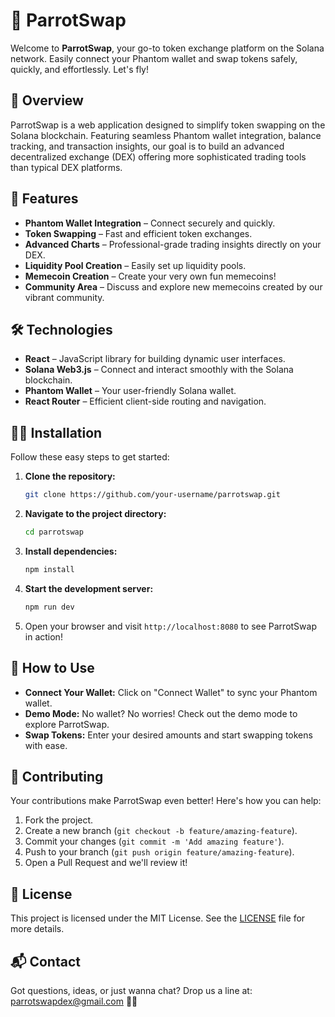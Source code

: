 # 🦜 ParrotSwap

Welcome to **ParrotSwap**, your go-to token exchange platform on the Solana network. Easily connect your Phantom wallet and swap tokens safely, quickly, and effortlessly. Let's fly!

## 🚀 Overview

ParrotSwap is a web application designed to simplify token swapping on the Solana blockchain. Featuring seamless Phantom wallet integration, balance tracking, and transaction insights, our goal is to build an advanced decentralized exchange (DEX) offering more sophisticated trading tools than typical DEX platforms.

## 🌟 Features

- **Phantom Wallet Integration** – Connect securely and quickly.
- **Token Swapping** – Fast and efficient token exchanges.
- **Advanced Charts** – Professional-grade trading insights directly on your DEX.
- **Liquidity Pool Creation** – Easily set up liquidity pools.
- **Memecoin Creation** – Create your very own fun memecoins!
- **Community Area** – Discuss and explore new memecoins created by our vibrant community.

## 🛠 Technologies

- **React** – JavaScript library for building dynamic user interfaces.
- **Solana Web3.js** – Connect and interact smoothly with the Solana blockchain.
- **Phantom Wallet** – Your user-friendly Solana wallet.
- **React Router** – Efficient client-side routing and navigation.

## 🧑‍💻 Installation

Follow these easy steps to get started:

1. **Clone the repository:**
   ```bash
   git clone https://github.com/your-username/parrotswap.git
   ```

2. **Navigate to the project directory:**
   ```bash
   cd parrotswap
   ```

3. **Install dependencies:**
   ```bash
   npm install
   ```

4. **Start the development server:**
   ```bash
   npm run dev
   ```

5. Open your browser and visit `http://localhost:8080` to see ParrotSwap in action!

## 🎯 How to Use

- **Connect Your Wallet:** Click on "Connect Wallet" to sync your Phantom wallet.
- **Demo Mode:** No wallet? No worries! Check out the demo mode to explore ParrotSwap.
- **Swap Tokens:** Enter your desired amounts and start swapping tokens with ease.

## 🤝 Contributing

Your contributions make ParrotSwap even better! Here's how you can help:

1. Fork the project.
2. Create a new branch (`git checkout -b feature/amazing-feature`).
3. Commit your changes (`git commit -m 'Add amazing feature'`).
4. Push to your branch (`git push origin feature/amazing-feature`).
5. Open a Pull Request and we'll review it!

## 📜 License

This project is licensed under the MIT License. See the [LICENSE](LICENSE) file for more details.

## 📬 Contact

Got questions, ideas, or just wanna chat? Drop us a line at: [parrotswapdex@gmail.com](mailto:parrotswapdex@gmail.com) 🦜✨

